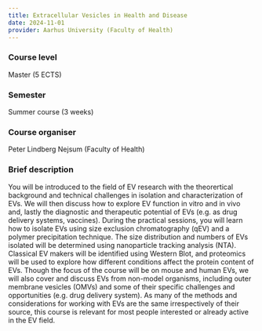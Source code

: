 ```yaml
---
title: Extracellular Vesicles in Health and Disease
date: 2024-11-01
provider: Aarhus University (Faculty of Health)
---
```

### Course level

Master (5 ECTS)

### Semester

Summer course (3 weeks)

### Course organiser

Peter Lindberg Nejsum (Faculty of Health)

### Brief description

You will be introduced to the field of EV research with the theorertical background and technical challenges in isolation and characterization of EVs. We will then discuss how to explore EV function in vitro and in vivo and, lastly the diagnostic and therapeutic potential of EVs (e.g. as drug delivery systems, vaccines). During the practical sessions, you will learn how to isolate EVs using size exclusion chromatography (qEV) and a polymer precipitation technique. The size distribution and numbers of EVs isolated will be determined using nanoparticle tracking analysis (NTA). Classical EV makers will be identified using Western Blot, and proteomics will be used to explore how different conditions affect the protein content of EVs. Though the focus of the course will be on mouse and human EVs, we will also cover and discuss EVs from non-model organisms, including outer membrane vesicles (OMVs) and some of their specific challenges and opportunities (e.g. drug delivery system). As many of the methods and considerations for working with EVs are the same irrespectively of their source, this course is relevant for most people interested or already active in the EV field.
